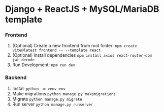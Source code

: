 # Django + ReactJS + MySQL/MariaDB template

### Frontend
1) (Optional) Create a new frontend from root folder: `npm create vite@latest frontend -- --template react`
2) (Optional) Install dependencies `npm install axios react-router-dom jwt-decode`
1) Run Development: `npm run dev`

### Backend 
1) Install `python -m venv env`
2) Make migrations `python manage.py makemigrations`
3) Migrate `python manage.py migrate`
4) Run server `python manage.py runserver`
